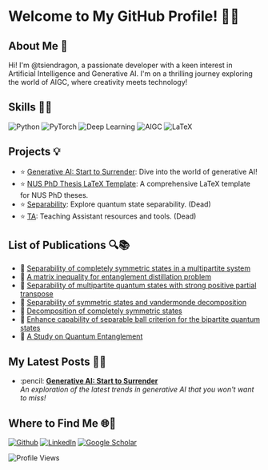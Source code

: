 # Welcome to My GitHub Profile! :wave::tada:

## About Me :robot:
Hi! I'm @tsiendragon, a passionate developer with a keen interest in Artificial Intelligence and Generative AI. I'm on a thrilling journey exploring the world of AIGC, where creativity meets technology!

## Skills :rocket::sparkles:
<p>
  <img alt="Python" src="https://img.shields.io/badge/-Python-3776AB?style=flat-square&logo=python&logoColor=white" />
  <img alt="PyTorch" src="https://img.shields.io/badge/-PyTorch-EE4C2C?style=flat-square&logo=pytorch&logoColor=white" />
  <img alt="Deep Learning" src="https://img.shields.io/badge/-Deep%20Learning-FF6F00?style=flat-square&logo=deeplearning&logoColor=white" />
  <img alt="AIGC" src="https://img.shields.io/badge/-AIGC-FF4081?style=flat-square&logo=artificial-intelligence&logoColor=white" />
  <img alt="LaTeX" src="https://img.shields.io/badge/-LaTeX-008080?style=flat-square&logo=latex&logoColor=white" />
</p>

## Projects :bulb:
- :star: [Generative AI: Start to Surrender](https://github.com/MAD-SG/generative-ai-start-to-surrender): Dive into the world of generative AI!
- :star: [NUS PhD Thesis LaTeX Template](https://github.com/tsiendragon/NUS-PhD-Thesis-LaTeX-Template): A comprehensive LaTeX template for NUS PhD theses.
- :star: [Separability](https://github.com/tsiendragon/Separability): Explore quantum state separability. (Dead)
- :star: [TA](https://github.com/tsiendragon/TA): Teaching Assistant resources and tools. (Dead)

## List of Publications :mag::books:
- :book: [Separability of completely symmetric states in a multipartite system](https://scholar.google.com/citations?view_op=view_citation&hl=zh-CN&oe=GB&user=krc-mOgAAAAJ&citation_for_view=krc-mOgAAAAJ:zYLM7Y9cAGgC)
- :book: [A matrix inequality for entanglement distillation problem](https://scholar.google.com/citations?view_op=view_citation&hl=zh-CN&oe=GB&user=krc-mOgAAAAJ&citation_for_view=krc-mOgAAAAJ:d1gkVwhDpl0C)
- :book: [Separability of multipartite quantum states with strong positive partial transpose](https://scholar.google.com/citations?view_op=view_citation&hl=zh-CN&oe=GB&user=krc-mOgAAAAJ&citation_for_view=krc-mOgAAAAJ:UeHWp8X0CEIC)
- :book: [Separability of symmetric states and vandermonde decomposition](https://scholar.google.com/citations?view_op=view_citation&hl=zh-CN&oe=GB&user=krc-mOgAAAAJ&citation_for_view=krc-mOgAAAAJ:2osOgNQ5qMEC)
- :book: [Decomposition of completely symmetric states](https://scholar.google.com/citations?view_op=view_citation&hl=zh-CN&oe=GB&user=krc-mOgAAAAJ&citation_for_view=krc-mOgAAAAJ:9yKSN-GCB0IC)
- :book: [Enhance capability of separable ball criterion for the bipartite quantum states](https://scholar.google.com/citations?view_op=view_citation&hl=zh-CN&oe=GB&user=krc-mOgAAAAJ&citation_for_view=krc-mOgAAAAJ:Tyk-4Ss8FVUC)
- :book: [A Study on Quantum Entanglement](https://scholar.google.com/citations?view_op=view_citation&hl=zh-CN&oe=GB&user=krc-mOgAAAAJ&citation_for_view=krc-mOgAAAAJ:qjMakFHDy7sC)

## My Latest Posts :mega::newspaper:
<ul>
  <li>:pencil: <a href="https://mad-sg.github.io/generative-ai-start-to-surrender/"><b>Generative AI: Start to Surrender</b></a><br/><i>An exploration of the latest trends in generative AI that you won't want to miss!</i></li>
</ul>

## Where to Find Me :globe_with_meridians::handshake:
<p>
  <a href="https://github.com/tsiendragon" target="_blank"><img alt="Github" src="https://img.shields.io/badge/GitHub-tsiendragon-%2312100E.svg?&style=for-the-badge&logo=Github&logoColor=white" /></a>
  <a href="https://www.linkedin.com/in/lilong-qian-a1475818b/" target="_blank"><img alt="LinkedIn" src="https://img.shields.io/badge/linkedin-%230077B5.svg?&style=for-the-badge&logo=linkedin&logoColor=white" /></a>
  <a href="https://scholar.google.com/citations?hl=zh-CN&user=krc-mOgAAAAJ" target="_blank"><img alt="Google Scholar" src="https://img.shields.io/badge/Google%20Scholar-4285F4?style=for-the-badge&logo=google-scholar&logoColor=white" /></a>
</p>

![Profile Views](https://komarev.com/ghpvc/?username=tsiendragon&color=blue)
